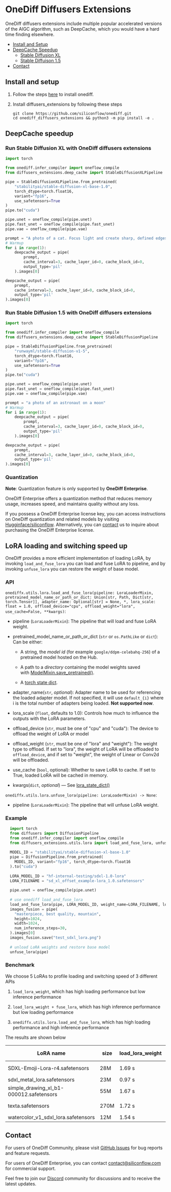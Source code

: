 # OneDiff Diffusers Extensions

OneDiff diffusers extensions include multiple popular accelerated versions of the AIGC algorithm, such as DeepCache, which you would have a hard time finding elsewhere.

- [Install and Setup](#install-and-setup)
- [DeepCache Speedup](#deepcache-speedup)
    - [Stable Diffusion XL](#run-stable-diffusion-xl-with-onediff-diffusers-extensions)
    - [Stable Diffuison 1.5](#run-stable-diffusion-15-with-onediff-diffusers-extensions)
- [Contact](#contact)

## Install and setup

1. Follow the steps [here](https://github.com/siliconflow/onediff?tab=readme-ov-file#install-from-source) to install onediff. 

2. Install diffusers_extensions by following these steps

    ```
    git clone https://github.com/siliconflow/onediff.git
    cd onediff_diffusers_extensions && python3 -m pip install -e .
    ```

## DeepCache speedup

### Run Stable Diffusion XL with OneDiff diffusers extensions

```python
import torch

from onediff.infer_compiler import oneflow_compile
from diffusers_extensions.deep_cache import StableDiffusionXLPipeline

pipe = StableDiffusionXLPipeline.from_pretrained(
    "stabilityai/stable-diffusion-xl-base-1.0",
    torch_dtype=torch.float16,
    variant="fp16",
    use_safetensors=True
)
pipe.to("cuda")

pipe.unet = oneflow_compile(pipe.unet)
pipe.fast_unet = oneflow_compile(pipe.fast_unet)
pipe.vae = oneflow_compile(pipe.vae)

prompt = "A photo of a cat. Focus light and create sharp, defined edges."
# Warmup
for i in range(1):
    deepcache_output = pipe(
        prompt, 
        cache_interval=3, cache_layer_id=0, cache_block_id=0,
        output_type='pil'
    ).images[0]

deepcache_output = pipe(
    prompt, 
    cache_interval=3, cache_layer_id=0, cache_block_id=0,
    output_type='pil'
).images[0]
```

### Run Stable Diffusion 1.5 with OneDiff diffusers extensions

```python
import torch

from onediff.infer_compiler import oneflow_compile
from diffusers_extensions.deep_cache import StableDiffusionPipeline

pipe = StableDiffusionPipeline.from_pretrained(
    "runwayml/stable-diffusion-v1-5",
    torch_dtype=torch.float16,
    variant="fp16",
    use_safetensors=True
)
pipe.to("cuda")

pipe.unet = oneflow_compile(pipe.unet)
pipe.fast_unet = oneflow_compile(pipe.fast_unet)
pipe.vae = oneflow_compile(pipe.vae)

prompt = "a photo of an astronaut on a moon"
# Warmup
for i in range(1):
    deepcache_output = pipe(
        prompt, 
        cache_interval=3, cache_layer_id=0, cache_block_id=0,
        output_type='pil'
    ).images[0]

deepcache_output = pipe(
    prompt, 
    cache_interval=3, cache_layer_id=0, cache_block_id=0,
    output_type='pil'
).images[0]
```

### Quantization

**Note**: Quantization feature is only supported by **OneDiff Enterprise**.

OneDiff Enterprise offers a quantization method that reduces memory usage, increases speed, and maintains quality without any loss.

If you possess a OneDiff Enterprise license key, you can access instructions on OneDiff quantization and related models by visiting [Hugginface/siliconflow](https://huggingface.co/siliconflow). Alternatively, you can [contact](#contact) us to inquire about purchasing the OneDiff Enterprise license.


## LoRA loading and switching speed up


OneDiff provides a more efficient implementation of loading LoRA, by invoking `load_and_fuse_lora` you can load and fuse LoRA to pipeline, and by invoking `unfuse_lora` you can restore the weight of base model.

### API
`onediffx.utils.lora.load_and_fuse_lora(pipeline: LoraLoaderMixin, pretrained_model_name_or_path_or_dict: Union[str, Path, Dict[str, torch.Tensor]], adapter_name: Optional[str] = None, *, lora_scale: float = 1.0, offload_device="cpu", offload_weight="lora", use_cache=False, **kwargs)`:
- pipeline (`LoraLoaderMixin`): The pipeline that will load and fuse LoRA weight.

- pretrained_model_name_or_path_or_dict (`str` or `os.PathLike` or `dict`):  Can be either:

    - A string, the *model id* (for example `google/ddpm-celebahq-256`) of a pretrained model hosted on the Hub.

    - A path to a *directory* containing the model weights saved with [ModelMixin.save_pretrained()](https://huggingface.co/docs/diffusers/v0.25.1/en/api/models/overview#diffusers.ModelMixin.save_pretrained).

    - A [torch state dict](https://pytorch.org/tutorials/beginner/saving_loading_models.html#what-is-a-state-dict).

- adapter_name(`str`, *optional*): Adapter name to be used for referencing the loaded adapter model. If not specified, it will use `default_{i}` where i is the total number of adapters being loaded. **Not supported now**.

- lora_scale (`float`, defaults to 1.0): Controls how much to influence the outputs with the LoRA parameters.

- offload_device (`str`, must be one of "cpu" and "cuda"): The device to offload the weight of LoRA or model

- offload_weight (`str`, must be one of "lora" and "weight"): The weight type to offload. If set to "lora", the weight of LoRA will be offloaded to `offload_device`, and if set to "weight", the weight of Linear or Conv2d will be offloaded.

- use_cache (`bool`, optional): Whether to save LoRA to cache. If set to True, loaded LoRA will be cached in memory.

- kwargs(`dict`, *optional*) — See [lora_state_dict()](https://huggingface.co/docs/diffusers/v0.25.1/en/api/loaders/lora#diffusers.loaders.LoraLoaderMixin.lora_state_dict)

  

`onediffx.utils.lora.unfuse_lora(pipeline: LoraLoaderMixin) -> None`:

- pipeline (`LoraLoaderMixin`): The pipeline that will unfuse LoRA weight.

### Example

```python
  import torch
  from diffusers import DiffusionPipeline
  from onediff.infer_compiler import oneflow_compile
  from diffusers_extensions.utils.lora import load_and_fuse_lora, unfuse_lora
  
  MODEL_ID = "stabilityai/stable-diffusion-xl-base-1.0"
  pipe = DiffusionPipeline.from_pretrained(
    MODEL_ID, variant="fp16", torch_dtype=torch.float16
  ).to("cuda")
  
  LORA_MODEL_ID = "hf-internal-testing/sdxl-1.0-lora"
  LORA_FILENAME = "sd_xl_offset_example-lora_1.0.safetensors"
  
  pipe.unet = oneflow_compile(pipe.unet)
  
  # use onediff load_and_fuse_lora
  load_and_fuse_lora(pipe, LORA_MODEL_ID, weight_name=LORA_FILENAME, lora_scale=1.0)
  images_fusion = pipe(
    "masterpiece, best quality, mountain",
    height=1024,
    width=1024,
    num_inference_steps=30,
  ).images[0]
  images_fusion.save("test_sdxl_lora.png")
  
  # unload LoRA weights and restore base model
  unfuse_lora(pipe)
```

### Benchmark

We choose 5 LoRAs to profile loading and switching speed of 3 different APIs

1. `load_lora_weight`, which has high loading performance but low inference performance

2. `load_lora_weight + fuse_lora`, which has high inference performance but low loading performance

3. `onediffx.utils.lora.load_and_fuse_lora`, which has high loading performance and high inference performance


The results are shown below

| LoRA name | size | load_lora_weight | load_lora_weight + fuse_lora | **onediffx load_and_fuse_lora** | unet cnt | te1 cnt | te2 cnt | src link |
|---|---|---|---|---|---|---|---|---|
| SDXL-Emoji-Lora-r4.safetensors | 28M | 1.69 s | 2.34 s | **0.78 s** | 2166 | 216 | 576 | https://novita.ai/model/SDXL-Emoji-Lora-r4_160282 |
| sdxl_metal_lora.safetensors | 23M | 0.97 s | 1.73 s | **0.19 s** | 1120 | 0 | 0 | |
| simple_drawing_xl_b1-000012.safetensors | 55M | 1.67 s | 2.57 s | **0.77 s** | 2166 | 216 | 576 | https://civitai.com/models/177820/sdxl-simple-drawing |
| texta.safetensors | 270M | 1.72 s | 2.86 s | **0.97 s** | 2364 | 0 | 0 | https://civitai.com/models/221240/texta-generate-text-with-sdxl |
| watercolor_v1_sdxl_lora.safetensors | 12M | 1.54 s | 2.01 s | **0.35 s** | 1680 | 0 | 0 | |


## Contact

For users of OneDiff Community, please visit [GitHub Issues](https://github.com/siliconflow/onediff/issues) for bug reports and feature requests.

For users of OneDiff Enterprise, you can contact contact@siliconflow.com for commercial support.

Feel free to join our [Discord](https://discord.gg/RKJTjZMcPQ) community for discussions and to receive the latest updates.
